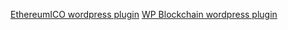 
[EthereumICO wordpress plugin](https://wordpress.org/plugins/ethereumico/)
[WP Blockchain wordpress plugin](https://wordpress.org/plugins/wp-blockchain/)
